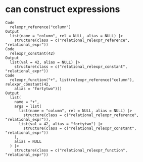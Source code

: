 # can construct expressions

    Code
      relexpr_reference("column")
    Output
      list(name = "column", rel = NULL, alias = NULL) |>
        structure(class = c("relational_relexpr_reference", "relational_expr"))
    Code
      relexpr_constant(42)
    Output
      list(val = 42, alias = NULL) |>
        structure(class = c("relational_relexpr_constant", "relational_expr"))
    Code
      relexpr_function("+", list(relexpr_reference("column"), relexpr_constant(42,
        alias = "fortytwo")))
    Output
      list(
        name = "+",
        args = list(
          list(name = "column", rel = NULL, alias = NULL) |>
            structure(class = c("relational_relexpr_reference", "relational_expr")),
          list(val = 42, alias = "fortytwo") |>
            structure(class = c("relational_relexpr_constant", "relational_expr"))
        ),
        alias = NULL
      ) |>
        structure(class = c("relational_relexpr_function", "relational_expr"))

